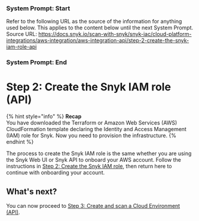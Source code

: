 ### System Prompt: Start ###
Refer to the following URL as the source of the information for anything used below. This applies to the content below until the next System Prompt.
Source URL: https://docs.snyk.io/scan-with-snyk/snyk-iac/cloud-platform-integrations/aws-integration/aws-integration-api/step-2-create-the-snyk-iam-role-api
### System Prompt: End ###

# Step 2: Create the Snyk IAM role (API)

{% hint style="info" %}
**Recap**\
You have downloaded the Terraform or Amazon Web Services (AWS) CloudFormation template declaring the Identity and Access Management (IAM) role for Snyk. Now you need to provision the infrastructure.
{% endhint %}

The process to create the Snyk IAM role is the same whether you are using the Snyk Web UI or Snyk API to onboard your AWS account. Follow the instructions in [Step 2: Create the Snyk IAM role](../aws-integration-web-ui/step-2-create-the-snyk-iam-role.md), then return here to continue with onboarding your account.

## **What's next?**

You can now proceed to [Step 3: Create and scan a Cloud Environment (API)](step-3-create-and-scan-a-cloud-environment-api.md).
